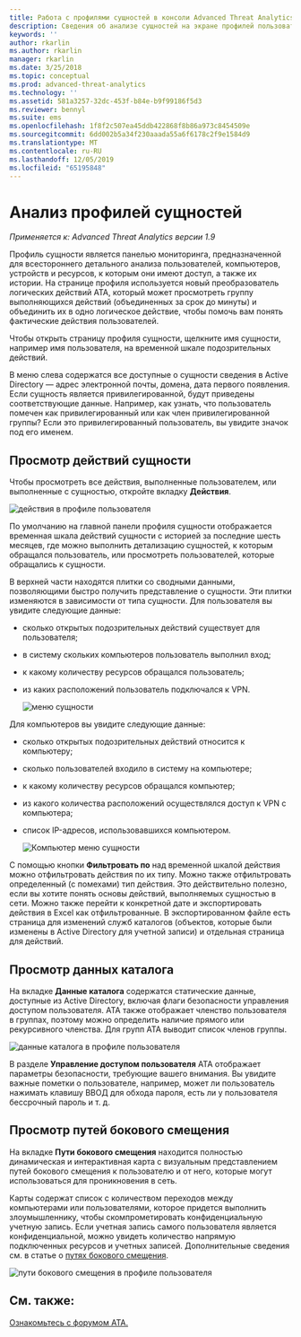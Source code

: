 ```yaml
---
title: Работа с профилями сущностей в консоли Advanced Threat Analytics | Документация Майкрософт
description: Сведения об анализе сущностей на экране профилей пользователей в консоли ATA
keywords: ''
author: rkarlin
ms.author: rkarlin
manager: rkarlin
ms.date: 3/25/2018
ms.topic: conceptual
ms.prod: advanced-threat-analytics
ms.technology: ''
ms.assetid: 581a3257-32dc-453f-b84e-b9f99186f5d3
ms.reviewer: bennyl
ms.suite: ems
ms.openlocfilehash: 1f8f2c507ea45ddb422868f8b86a973c8454509e
ms.sourcegitcommit: 6dd002b5a34f230aaada55a6f6178c2f9e1584d9
ms.translationtype: MT
ms.contentlocale: ru-RU
ms.lasthandoff: 12/05/2019
ms.locfileid: "65195848"
---
```

# <a name="investigating-entity-profiles"></a>Анализ профилей сущностей


*Применяется к: Advanced Threat Analytics версии 1.9*

Профиль сущности является панелью мониторинга, предназначенной для всестороннего детального анализа пользователей, компьютеров, устройств и ресурсов, к которым они имеют доступ, а также их истории. На странице профиля используется новый преобразователь логических действий ATA, который может просмотреть группу выполняющихся действий (объединенных за срок до минуты) и объединить их в одно логическое действие, чтобы помочь вам понять фактические действия пользователей.

Чтобы открыть страницу профиля сущности, щелкните имя сущности, например имя пользователя, на временной шкале подозрительных действий.

В меню слева содержатся все доступные о сущности сведения в Active Directory — адрес электронной почты, домена, дата первого появления. Если сущность является привилегированной, будут приведены соответствующие данные. Например, как узнать, что пользователь помечен как привилегированный или как член привилегированной группы?
Если это привилегированный пользователь, вы увидите значок под его именем.

## <a name="view-entity-activities"></a>Просмотр действий сущности

Чтобы просмотреть все действия, выполненные пользователем, или выполненные с сущностью, откройте вкладку **Действия**. 

 ![действия в профиле пользователя](media/user-profile-activities.png)

По умолчанию на главной панели профиля сущности отображается временная шкала действий сущности с историей за последние шесть месяцев, где можно выполнить детализацию сущностей, к которым обращался пользователь, или просмотреть пользователей, которые обращались к сущности.

В верхней части находятся плитки со сводными данными, позволяющими быстро получить представление о сущности. Эти плитки изменяются в зависимости от типа сущности. Для пользователя вы увидите следующие данные:
- сколько открытых подозрительных действий существует для пользователя;
- в систему скольких компьютеров пользователь выполнил вход;
- к какому количеству ресурсов обращался пользователь;
- из каких расположений пользователь подключался к VPN.

  ![меню сущности](media/entity-menu.png)

Для компьютеров вы увидите следующие данные:
- сколько открытых подозрительных действий относится к компьютеру;
- сколько пользователей входило в систему на компьютере;
- к какому количеству ресурсов обращался компьютер;
- из какого количества расположений осуществлялся доступ к VPN с компьютера;
- список IP-адресов, использовавшихся компьютером.

  ![Компьютер меню сущности](media/entity-computer.png)

С помощью кнопки **Фильтровать по** над временной шкалой действия можно отфильтровать действия по их типу. Можно также отфильтровать определенный (с помехами) тип действия. Это действительно полезно, если вы хотите понять основы действий, выполняемых сущностью в сети. Можно также перейти к конкретной дате и экспортировать действия в Excel как отфильтрованные. В экспортированном файле есть страница для изменений служб каталогов (объектов, которые были изменены в Active Directory для учетной записи) и отдельная страница для действий. 

## <a name="view-directory-data"></a>Просмотр данных каталога

На вкладке **Данные каталога** содержатся статические данные, доступные из Active Directory, включая флаги безопасности управления доступом пользователя. ATA также отображает членство пользователя в группах, поэтому можно определить наличие прямого или рекурсивного членства. Для групп ATA выводит список членов группы.

 ![данные каталога в профиле пользователя](media/user-profile-dir-data.png)

В разделе **Управление доступом пользователя** ATA отображает параметры безопасности, требующие вашего внимания. Вы увидите важные пометки о пользователе, например, может ли пользователь нажимать клавишу ВВОД для обхода пароля, есть ли у пользователя бессрочный пароль и т. д. 

## <a name="view-lateral-movement-paths"></a>Просмотр путей бокового смещения

На вкладке **Пути бокового смещения** находится полностью динамическая и интерактивная карта с визуальным представлением путей бокового смещения к пользователю и от него, которые могут использоваться для проникновения в сеть.

Карты содержат список с количеством переходов между компьютерами или пользователями, которое придется выполнить злоумышленнику, чтобы скомпрометировать конфиденциальную учетную запись. Если учетная запись самого пользователя является конфиденциальной, можно увидеть количество напрямую подключенных ресурсов и учетных записей. Дополнительные сведения см. в статье о [путях бокового смещения](use-case-lateral-movement-path.md). 

 ![пути бокового смещения в профиле пользователя](media/user-profile-lateral-movement-paths.png)


## <a name="see-also"></a>См. также:
[Ознакомьтесь с форумом ATA.](https://social.technet.microsoft.com/Forums/security/home?forum=mata)
